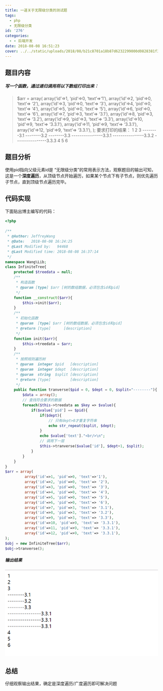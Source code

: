 ```yaml
---
title: 一道关于无限级分类的测试题
tags:
  - php
  - 无限级分类
id: '276'
categories:
  - - 后端开发
date: 2018-08-08 16:51:23
cover: ../../static/uploads/2018/08/b21c8701a18b87d6232299000d0828381f30fd48-1024x661.jpg
---
```




## 题目内容

##### 写一个函数，通过递归调用将以下数组打印出来：

> $arr = array( array(‘id’=>1, ‘pid‘=>0, ‘text’=>‘1’), array(‘id’=>2, ‘pid‘=>0, ‘text’=> ‘2’), array(‘id’=>3, ‘pid‘=>0, ‘text’=> ‘3’), array(‘id’=>4, ‘pid‘=>0, ‘text’=> ‘4’), array(‘id’=>5, ‘pid‘=>0, ‘text’=> ‘5’), array(‘id’=>6, ‘pid‘=>0, ‘text’=> ‘6’), array(‘id’=>7, ‘pid‘=>3, ‘text’=> ‘3.1’), array(‘id’=>8, ‘pid‘=>3, ‘text’=> ‘3.2’), array(‘id’=>9, ‘pid‘=>3, ‘text’=> ‘3.3’), array(‘id’=>10, ‘pid‘=>9, ‘text’=> ‘3.3.1’), array(‘id’=>11, ‘pid‘=>9, ‘text’=> ‘3.3.1’), array(‘id’=>12, ‘pid‘=>9, ‘text’=> ‘3.3.1’), ); 要求打印的结果： 1 2 3 --------3.1 --------3.2 --------3.3 ----------------3.3.1 ----------------3.3.2 ----------------3.3.3 4 5 6

## 题目分析

使用pid指向父级元素id是 “无限级分类”的常用表示方法，观察题目的输出可知，这是一个**深度遍历**，从顶级节点开始遍历，如果某个节点下有子节点，则优先遍历子节点，直到顶级节点遍历完毕。

## 代码实现

下面贴出博主编写的代码：

```php
<?php

/**
 * @Author: JeffreyWang
 * @Date:   2018-08-08 16:24:25
 * @Last Modified by:   94468
 * @Last Modified time: 2018-08-08 16:37:14
 */
namespace Wang\Lib;
class InfiniteTree{
    protected $treedata = null;
    /**
     * 构造函数
     * @param [type] $arr [树的数组数据，必须包含id和pid]
     */
    function __construct($arr){
        $this->init($arr);
    }
    /**
     * 初始化函数
     * @param  [type] $arr [树的数组数据，必须包含id和pid]
     * @return [type]      [description]
     */
    function init($arr){
        $this->treedata = $arr;
    }
    /**
     * 按照规则遍历树
     * @param  integer $pid   [description]
     * @param  integer $dept  [description]
     * @param  string  $split [description]
     * @return [type]         [description]
     */
    public function tranverse($pid = 0, $dept = 0, $split="--------"){
        $data = array();
        // 查找符合要求的数据
        foreach($this->treedata as $key => $value){
            if($value['pid'] == $pid){
                if($dept){
                    // 只有dept>0才重复字符串
                    echo str_repeat($split, $dept);
                }
                echo $value['text']."<br/>\n";
                // 调用下一层
                $this->tranverse($value['id'], $dept+1, $split);
            }
        }
    }
}
$arr = array(
         array('id'=>1, 'pid'=>0, 'text'=>'1'),
         array('id'=>2, 'pid'=>0, 'text'=> '2'),
         array('id'=>3, 'pid'=>0, 'text'=> '3'),
         array('id'=>4, 'pid'=>0, 'text'=> '4'),
         array('id'=>5, 'pid'=>0, 'text'=> '5'),
         array('id'=>6, 'pid'=>0, 'text'=> '6'),
         array('id'=>7, 'pid'=>3, 'text'=> '3.1'),
         array('id'=>8, 'pid'=>3, 'text'=> '3.2'),
         array('id'=>9, 'pid'=>3, 'text'=> '3.3'),
         array('id'=>10, 'pid'=>9, 'text'=> '3.3.1'),
         array('id'=>11, 'pid'=>9, 'text'=> '3.3.1'),
         array('id'=>12, 'pid'=>9, 'text'=> '3.3.1'),
);
$obj = new InfiniteTree($arr);
$obj->tranverse();
```

##### 输出结果

![](../static/uploads/2018/08/d14eb71501932604afe4b67a9d1164b2.png)

## 总结

仔细观察输出结果，确定是深度遍历/广度遍历即可解决问题
